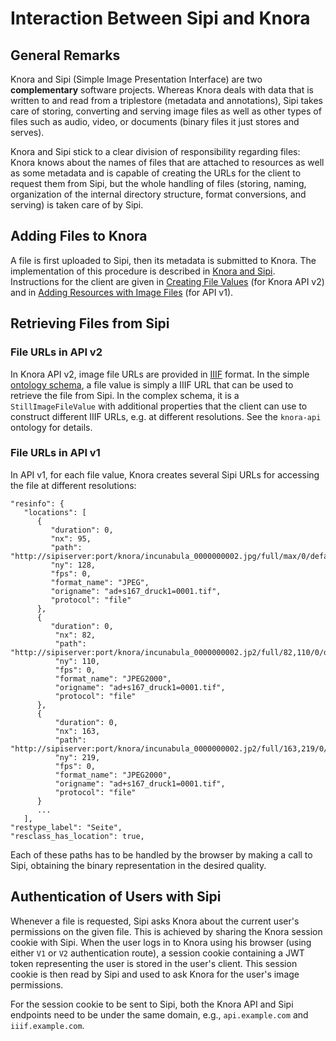 <!---
Copyright © 2015-2021 the contributors (see Contributors.md).

This file is part of Knora.

Knora is free software: you can redistribute it and/or modify
it under the terms of the GNU Affero General Public License as published
by the Free Software Foundation, either version 3 of the License, or
(at your option) any later version.

Knora is distributed in the hope that it will be useful,
but WITHOUT ANY WARRANTY; without even the implied warranty of
MERCHANTABILITY or FITNESS FOR A PARTICULAR PURPOSE.  See the
GNU Affero General Public License for more details.

You should have received a copy of the GNU Affero General Public
License along with Knora.  If not, see <http://www.gnu.org/licenses/>.
-->

# Interaction Between Sipi and Knora

## General Remarks

Knora and Sipi (Simple Image Presentation Interface) are two
**complementary** software projects. Whereas Knora deals with data that
is written to and read from a triplestore (metadata and annotations),
Sipi takes care of storing, converting and serving image files as well
as other types of files such as audio, video, or documents (binary files
it just stores and serves).

Knora and Sipi stick to a clear division of responsibility regarding
files: Knora knows about the names of files that are attached to
resources as well as some metadata and is capable of creating the URLs
for the client to request them from Sipi, but the whole handling of
files (storing, naming, organization of the internal directory
structure, format conversions, and serving) is taken care of by Sipi.

## Adding Files to Knora

A file is first uploaded to Sipi, then its metadata is submitted to
Knora. The implementation of this procedure is described in
[Knora and Sipi](../05-internals/design/api-v2/sipi.md). Instructions
for the client are given in
[Creating File Values](../03-apis/api-v2/editing-values.md#creating-file-values)
(for Knora API v2) and in
[Adding Resources with Image Files](../03-apis/api-v1/adding-resources.md#adding-resources-with-image-files)
(for API v1).

## Retrieving Files from Sipi

### File URLs in API v2

In Knora API v2, image file URLs are provided in [IIIF](https://iiif.io/) format. In the simple
[ontology schema](../03-apis/api-v2/introduction.md#api-schema), a file value is simply
a IIIF URL that can be used to retrieve the file from Sipi. In the complex schema,
it is a `StillImageFileValue` with additional properties that the client can use to construct
different IIIF URLs, e.g. at different resolutions. See the `knora-api` ontology for details.

### File URLs in API v1

In API v1, for each file value, Knora creates several Sipi URLs for accessing the file at different
resolutions:

```
"resinfo": {
   "locations": [
      {
         "duration": ​0,
         "nx": ​95,
         "path": "http://sipiserver:port/knora/incunabula_0000000002.jpg/full/max/0/default.jpg",
         "ny": ​128,
         "fps": ​0,
         "format_name": "JPEG",
         "origname": "ad+s167_druck1=0001.tif",
         "protocol": "file"
      },
      {
         "duration": ​0,
          "nx": ​82,
          "path": "http://sipiserver:port/knora/incunabula_0000000002.jp2/full/82,110/0/default.jpg",
          "ny": ​110,
          "fps": ​0,
          "format_name": "JPEG2000",
          "origname": "ad+s167_druck1=0001.tif",
          "protocol": "file"
      },
      {
          "duration": ​0,
          "nx": ​163,
          "path": "http://sipiserver:port/knora/incunabula_0000000002.jp2/full/163,219/0/default.jpg",
          "ny": ​219,
          "fps": ​0,
          "format_name": "JPEG2000",
          "origname": "ad+s167_druck1=0001.tif",
          "protocol": "file"
      }
      ...
   ],
"restype_label": "Seite",
"resclass_has_location": true,
```

Each of these paths has to be handled by the browser by making a call to
Sipi, obtaining the binary representation in the desired quality.

## Authentication of Users with Sipi

Whenever a file is requested, Sipi asks Knora about the current user's permissions on the given file.
This is achieved by sharing the Knora session cookie with Sipi. When the user logs in to Knora using his
browser (using either `V1` or `V2` authentication route), a session cookie containing a JWT token representing
the user is stored in the user's client. This session cookie is then read by Sipi and used to ask Knora for
the user's image permissions.

For the session cookie to be sent to Sipi, both the Knora API and Sipi endpoints need to
be under the same domain, e.g., `api.example.com` and `iiif.example.com`.
